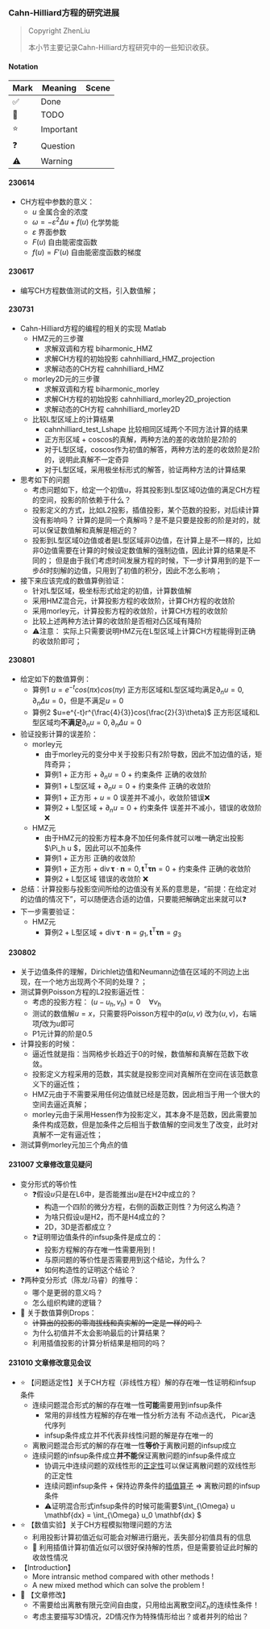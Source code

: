 ### Cahn-Hilliard方程的研究进展

> Copyright ZhenLiu
>
> 本小节主要记录Cahn-Hilliard方程研究中的一些知识收获。



#### Notation

| Mark               | Meaning   | Scene |
| ------------------ | --------- | ----- |
| :white_check_mark: | Done      |       |
| :pushpin:          | TODO      |       |
| :star:             | Important |       |
| ❓                  | Question  |       |
| ⚠️                  | Warning   |       |







#### 230614

- CH方程中参数的意义：
  - $u$   金属合金的浓度
  - $\omega=-\varepsilon^{2} \Delta u + f(u)$   化学势能
  - $\varepsilon$  界面参数
  - $F(u)$  自由能密度函数
  - $f(u) = F\prime(u)$  自由能密度函数的梯度



#### 230617

- 编写CH方程数值测试的文档，引入数值解；



#### 230731

- Cahn-Hilliard方程的编程的相关的实现 Matlab
  - HMZ元的三步骤
    - 求解双调和方程 biharmonic_HMZ
    - 求解CH方程的初始投影 cahnhilliard_HMZ_projection 
    - 求解动态的CH方程  cahnhilliard_HMZ
  - morley2D元的三步骤
    - 求解双调和方程 biharmonic_morley
    - 求解CH方程的初始投影 cahnhilliard_morley2D_projection 
    - 求解动态的CH方程  cahnhilliard_morley2D
  - 比较L型区域上的计算结果
    - cahnhilliard_test_Lshape 比较相同区域两个不同方法计算的结果
    - 正方形区域 + coscos的真解，两种方法的差的收敛阶是2阶的
    - 对于L型区域，coscos作为初值的解答，两种方法的差的收敛阶是2阶的，说明此真解不一定奇异
    - 对于L型区域，采用极坐标形式的解答，验证两种方法的计算结果
- 思考如下的问题
  - 考虑问题如下，给定一个初值u，将其投影到L型区域0边值的满足CH方程的空间，投影的阶依赖于什么？ 
  - 投影定义的方式，比如L2投影，插值投影，某个范数的投影，对后续计算没有影响吗？ 计算的是同一个真解吗？是不是只要是投影的阶是对的，就可以保证数值解和真解是相近的？
  - 投影到L型区域0边值或者是L型区域非0边值，在计算上是不一样的，比如非0边值需要在计算的时候设定数值解的强制边值，因此计算的结果是不同的； 但是由于我们考虑时间发展方程的时候，下一步计算用到的是下一步$\delta t$时刻解的边值，只用到了初值的积分，因此不怎么影响；
- 接下来应该完成的数值算例验证：
  - 针对L型区域，极坐标形式给定的初值，计算数值解
  - 采用HMZ混合元，计算投影方程的收敛阶，计算CH方程的收敛阶
  - 采用morley元，计算投影方程的收敛阶，计算CH方程的收敛阶
  - 比较上述两种方法计算的收敛阶是否相对凸区域有降阶
  - ⚠️注意： 实际上只需要说明HMZ元在L型区域上计算CH方程能得到正确的收敛阶即可；
  



#### 230801

- 给定如下的数值算例：
  - 算例1 $u = e^{-t}cos(\pi x)cos(\pi y)$ 正方形区域和L型区域均满足$\partial_n u=0 , \partial_n \Delta u =0$，但是不满足$u=0$
  - 算例2 $u=e^{-t}r^{\frac{4}{3}}cos(\frac{2}{3}\theta)$ 正方形区域和L型区域均**不满足**$\partial_n u=0 , \partial_n \Delta u =0$
- 验证投影计算的误差阶：
  - morley元
    - 由于morley元的变分中关于投影只有2阶导数，因此不加边值的话，矩阵奇异；
    - 算例1 + 正方形 + $\partial_n u=0$ + 约束条件  正确的收敛阶
    - 算例1 + L型区域 + $\partial_n u=0$  + 约束条件  正确的收敛阶
    - 算例1 + 正方形 + $u=0$  误差并不减小，收敛阶错误❌
    - 算例2 + L型区域 + $\partial_n u=0$ + 约束条件  误差并不减小，错误的收敛阶❌
  - HMZ元
    - 由于HMZ元的投影方程本身不加任何条件就可以唯一确定出投影$\Pi_h u $，因此可以不加条件
    - 算例1 + 正方形   正确的收敛阶 
    - 算例1 + 正方形 + $\operatorname{div} \boldsymbol{\tau} \cdot \boldsymbol{n}=0, \boldsymbol{t}^{\mathrm{T}} \boldsymbol{\tau} \boldsymbol{n}=0$  + 约束条件 正确的收敛阶
    - 算例2 + L型区域   错误的收敛阶 ❌
- 总结：计算投影与投影空间所给的边值没有关系的意思是，“前提：在给定对的边值的情况下”，可以随便选合适的边值，只要能把解确定出来就可以❓
- 下一步需要验证：
  - HMZ元 
    - 算例2 + L型区域  +  $\operatorname{div} \boldsymbol{\tau} \cdot \boldsymbol{n}= g_1, \boldsymbol{t}^{\mathrm{T}} \boldsymbol{\tau} \boldsymbol{n}= g_3$ 





#### 230802

- 关于边值条件的理解，Dirichlet边值和Neumann边值在区域的不同边上出现，在一个地方出现两个不同的处理？；
- 测试算例Poisson方程的L2投影逼近性：
  - 考虑的投影方程：  $(u-u_h,v_h)=0 \quad \forall v_h$
  - 测试的数值解$u= x$，只需要将Poisson方程中的$a(u,v)$ 改为$(u,v)$，右端项$f$改为$u$即可
  - P1元计算的阶是0.5
- 计算投影的时候：
  - 逼近性就是指：当网格步长趋近于0的时候，数值解和真解在范数下收敛。
  - 投影定义方程采用的范数，其实就是投影空间对真解所在空间在该范数意义下的逼近性；
  - HMZ元由于不需要采用任何边值就已经是范数，因此相当于用一个很大的空间去逼近真解；
  - morley元由于采用Hessen作为投影定义，其本身不是范数，因此需要加条件构成范数，但是加条件之后相当于数值解的空间发生了改变，此时对真解不一定有逼近性；
- 测试算例morley元加三个角点的值



#### 231007 文章修改意见疑问

- 变分形式的等价性
  - ❓假设$u$只是在L6中，是否能推出$u$是在H2中成立的？
    - 构造一个四阶的微分方程，右侧的函数正则性？为何这么构造？
    - 为啥只假设u是H2，而不是H4成立的？
    - 2D，3D是否都成立？
  - ❓证明带边值条件的infsup条件是成立的：
    - 投影方程解的存在唯一性需要用到！
    - 与原问题的等价性是否需要用到这个结论，为什么？
    - 如何构造性的证明这个结论？
- ❓两种变分形式（陈龙/马睿）的推导：
  - 哪个是更弱的意义吗？
  - 怎么组织构建的逻辑？
- :pushpin: 关于数值算例Drops：
  - ~~计算出的投影的零海拔线和真实解的一定是一样的吗？~~
  - 为什么初值并不太会影响最后的计算结果？
  - 利用插值投影的计算分析结果是相同的吗？



#### 231010 文章修改意见会议

- :star: 【问题适定性】关于CH方程（非线性方程）解的存在唯一性证明和infsup条件
  - 连续问题混合形式的解的存在唯一性**可能**需要用到infsup条件
    - 常用的非线性方程解的存在唯一性分析方法有 不动点迭代， Picar迭代序列
    - infsup条件成立并不代表非线性问题的解是存在唯一的
  - 离散问题混合形式的解的存在唯一性**等价**于离散问题的infsup成立
  - 连续问题的infsup条件成立**并不能**保证离散问题的infsup条件成立
    - 协调元中连续问题的双线性形的<u>正定性</u>可以保证离散问题的双线性形的正定性
    - 连续问题infsup条件 + 保持边界条件的<u>插值算子</u>  =>  离散问题的infsup条件
    - ⚠️证明混合形式infsup条件的时候可能需要$\int_{\Omega} u  \mathbf{dx} = \int_{\Omega} u_0  \mathbf{dx}  $
- :star: 【数值实验】关于CH方程模拟物理问题的方法
  - 利用投影计算初值近似可能会对解进行磨光，丢失部分初值具有的信息
  - :pushpin: 利用插值计算初值近似可以很好保持解的性质，但是需要验证此时解的收敛性情况
- 【Introduction】 
  - More intransic method compared with other methods !
  - A new mixed method which can solve the problem !
- :pushpin: 【文章修改】
  - 不需要给出离散有限元空间自由度，只用给出离散空间$\Sigma_h$的连续性条件！
  - 考虑主要描写3D情况，2D情况作为特殊情形给出？或者并列的给出？
